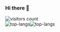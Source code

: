 ### Hi there 👋

<!--
**ikakooo/ikakooo** is a ✨ _special_ ✨ repository because its `README.md` (this file) appears on your GitHub profile.

Here are some ideas to get you started:

- 🔭 I’m currently working on ...
- 🌱 I’m currently learning ...
- 👯 I’m looking to collaborate on ...
- 🤔 I’m looking for help with ...
- 💬 Ask me about ...
- 📫 How to reach me: ...
- 😄 Pronouns: ...
- ⚡ Fun fact: ...
-->

<img src="https://profile-counter.glitch.me/ikakooo/count.svg" alt="visitors count" align="center"/>
<div style="display: flex; gap = "10px" ">
  <span style="text-align: center;"><img src="https://github-readme-stats.vercel.app/api/top-langs/?username=ikakooo&layout=compact&show_icons=true&bg_color=00000000" alt="top-langs"/></span>
<!-- <p style="text-align: center;"><img src="https://github-readme-stats.vercel.app/api?username=ikakooo" alt="top-langs"/></p> -->
<span style="text-align: center;"><img src="https://github-readme-stats.vercel.app/api?username=ikakooo&show_icons=true&bg_color=00000000" alt="top-langs"/></span>
</div>

